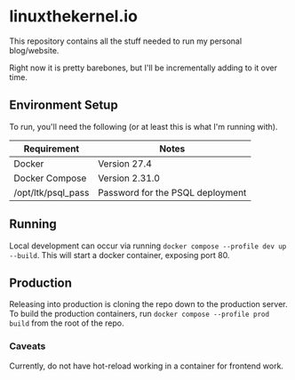 # linuxthekernel.io

This repository contains all the stuff needed to run my personal blog/website.

Right now it is pretty barebones, but I'll be incrementally adding to it over time.

## Environment Setup

To run, you'll need the following (or at least this is what I'm running with).

| Requirement        | Notes                            |
|--------------------|----------------------------------|
| Docker             | Version 27.4                     |
| Docker Compose     | Version 2.31.0                   |
| /opt/ltk/psql_pass | Password for the PSQL deployment |


## Running

Local development can occur via running `docker compose --profile dev up --build`.
This will start a docker container, exposing port 80.

## Production

Releasing into production is cloning the repo down to the production server.
To build the production containers, run `docker compose --profile prod build` from the root of the repo.

### Caveats

Currently, do not have hot-reload working in a container for frontend work.